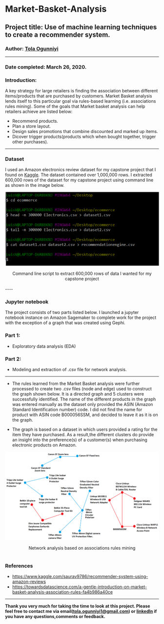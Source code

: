 # Market-Basket-Analysis

## Project title: Use of machine learning techniques to create a recommender system.

### Author: [Tola Ogunniyi](https://www.linkedin.com/in/tola-ogunniyi/)
----

### Date completed: March 26, 2020.

### Introduction:
A key strategy for large retailers is finding the association between different items/products that are purchased by customers. Market Basket analysis lends itself to this particular goal via rules-based learning (i.e. associations rules mining).
Some of the goals that Market basket analysis can help retailers achieve are listed below:
- Recommend products.
- Plan a store layout. 
- Design sales promotions that combine discounted and marked up items.
- Dicover trigger products(products which when bought together, trigger other purchases). 
----

### Dataset
 I used an Amazon electronics review dataset for my capstone project that I found on [Kaggle](https://www.kaggle.com/saurav9786/amazon-product-reviews). The dataset contained over 1,000,000 rows. I extracted 600,000 rows of the dataset for my capstone project using command line as shown in the image below.

![top terms](images/command_line.png)
<div align="center"> Command line script to extract 600,000 rows of data I wanted for my capstone project</div>
<br>
----

### Jupyter notebook 
The project consists of two parts listed below. I launched a jupyter notebook instance on Amazon Sagemaker to complete work for the project with the exception of a graph that was created using Gephi.

### Part 1: 
 - Exploratory data analysis (EDA) 

### Part 2:
 - Modeling and extraction of .csv file for network analysis.
 ----
 
- The rules learned from the Market Basket analysis were further processed to create two .csv files (node and edge) used to construct the graph shown below. It is a directed graph and 5 clusters were successfully identified. The name of the different products in the graph was entered manually as the dataset only provided the ASIN (Amazon Standard Identification number) code. I did not find the name for product with ASIN code B000056SSM, and decided to leave it as it is on the graph. 

- The graph is based on a dataset in which users provided a rating for the item they have purchased. As a result,the different clusters do provide an insight into the preference(s) of a customer(s) when purchasing electronic products on Amazon.

![top terms](images/network_analysis.png)
<div align="center"> Network analysis based on associations rules mining</div>
<br> 



### References
- https://www.kaggle.com/saurav9786/recommender-system-using-amazon-reviews
- https://towardsdatascience.com/a-gentle-introduction-on-market-basket-analysis-association-rules-fa4b986a40ce

---

<strong>Thank you very much for taking the time to look at this project. Please feel free to contact me via 
email(tola.ogunniyi1@gmail.com) or [linkedIn](https://www.linkedin.com/in/tola-ogunniyi/) if you have any 
questions,comments or feedback.</strong>
